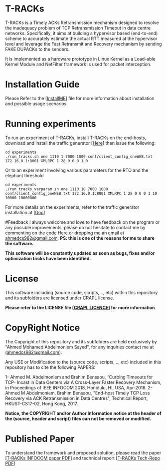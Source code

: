 # T-RACKs
T-RACKs is a Timely ACKs Retransmission mechanism designed to resolve the inadequacy problem of TCP Retransmission Timeout in data centre networks. 
Specifically, it aims at building a hypervisor based (end-to-end) scheme to accurately estimate the actual RTT measured at the hypervisor level and leverage the Fast Retransmit and Recovery mechanism by sending FAKE DUPACKs to the senders. 

It is implemented as a hardware prototype in Linux Kernel as a Load-able Kernel Module and NetFilter framework is used for packet interception.

# Installation Guide
Please Refer to the \[[InstallME](InstallME.md)\] file for more information about installation and possible usage scenarios.

# Running experiments

To run an experiment of T-RACKs, install T-RACKs on the end-hosts, download and install the traffic generator \[[Here](http://github.com/ahmedcs/Traffic_Generator)\] then issue the following:

```
cd experiments
./run_tracks.sh one 1110 1 7000 1000 conf/client_config_oneWEB.txt 172.16.0.1:8001 XMLRPC 1 28 0 0 0 1 0
```
Or to an experiment involving various parameters for the RTO and the elephant threshold
```
cd experiments
./run_tracks_varparam.sh one 1110 10 7000 1000 conf/client_config_oneWEB.txt 172.16.0.1:8001 XMLRPC 1 28 0 0 0 1 10 10000 10000000
```
For more details on the experiments, refer to the traffic generator installation at \[[Doc](http://github.com/ahmedcs/Traffic_Generator/InstallME.md)\]

#Feedback
I always welcome and love to have feedback on the program or any possible improvements, please do not hesitate to contact me by commenting on the code [Here](https://ahmedcs.github.io/HSCC-post/) or dropping me an email at [ahmedcs982@gmail.com](mailto:ahmedcs982@gmail.com). **PS: this is one of the reasons for me to share the software.**  

**This software will be constantly updated as soon as bugs, fixes and/or optimization tricks have been identified.**


# License
This software including (source code, scripts, .., etc) within this repository and its subfolders are licensed under CRAPL license.

**Please refer to the LICENSE file \[[CRAPL LICENCE](LICENSE)\] for more information**


# CopyRight Notice
The Copyright of this repository and its subfolders are held exclusively by "Ahmed Mohamed Abdelmoniem Sayed", for any inquiries contact me at ([ahmedcs982@gmail.com](mailto:ahmedcs982@gmail.com)).

Any USE or Modification to the (source code, scripts, .., etc) included in this repository has to cite the following PAPERS:  

1- Ahmed M. Abdelmoniem and Brahim Bensaou, “Curbing Timeouts for TCP- Incast in Data Centers via A Cross-Layer Faster Recovery Mechanism, in Proceedings of IEEE INFOCOM 2018, Honolulu, HI, USA, Apr-2018. 
2- Ahmed M Abdelmoniem, Brahim Bensaou, "End-host Timely TCP Loss Recovery via ACK Retransmission in Data Centres", Technical Report, HKUST-CS17-02, Hong Kong, 2017.  

**Notice, the COPYRIGHT and/or Author Information notice at the header of the (source, header and script) files can not be removed or modified.**


# Published Paper
To understand the framework and proposed solution, please read the paper \[[T-RACKs INFOCOM paper PDF](download/TRACKs-Paper.pdf)\] and technical report \[[T-RACKs Tech-Repo PDF](download/TRACKs-Report.pdf)\]
